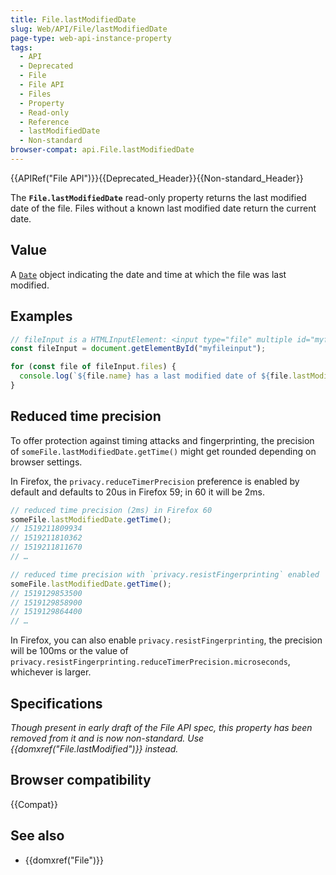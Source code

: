 ```yaml
---
title: File.lastModifiedDate
slug: Web/API/File/lastModifiedDate
page-type: web-api-instance-property
tags:
  - API
  - Deprecated
  - File
  - File API
  - Files
  - Property
  - Read-only
  - Reference
  - lastModifiedDate
  - Non-standard
browser-compat: api.File.lastModifiedDate
---
```


{{APIRef("File API")}}{{Deprecated_Header}}{{Non-standard_Header}}

The **`File.lastModifiedDate`** read-only property returns the last modified date of the file. Files without a known last modified date return the current date.

## Value

A [`Date`](/en-US/docs/Web/JavaScript/Reference/Global_Objects/Date) object indicating the date and time at which the file was last modified.

## Examples

```js
// fileInput is a HTMLInputElement: <input type="file" multiple id="myfileinput">
const fileInput = document.getElementById("myfileinput");

for (const file of fileInput.files) {
  console.log(`${file.name} has a last modified date of ${file.lastModifiedDate}`);
}
```

## Reduced time precision

To offer protection against timing attacks and fingerprinting, the precision of `someFile.lastModifiedDate.getTime()` might get rounded depending on browser settings.

In Firefox, the `privacy.reduceTimerPrecision` preference is enabled by default and defaults to 20us in Firefox 59; in 60 it will be 2ms.

```js
// reduced time precision (2ms) in Firefox 60
someFile.lastModifiedDate.getTime();
// 1519211809934
// 1519211810362
// 1519211811670
// …

// reduced time precision with `privacy.resistFingerprinting` enabled
someFile.lastModifiedDate.getTime();
// 1519129853500
// 1519129858900
// 1519129864400
// …
```

In Firefox, you can also enable `privacy.resistFingerprinting`, the precision will be 100ms or the value of `privacy.resistFingerprinting.reduceTimerPrecision.microseconds`, whichever is larger.

## Specifications

_Though present in early draft of the File API spec, this property has been removed from it and is now non-standard. Use {{domxref("File.lastModified")}} instead._

## Browser compatibility

{{Compat}}

## See also

- {{domxref("File")}}

